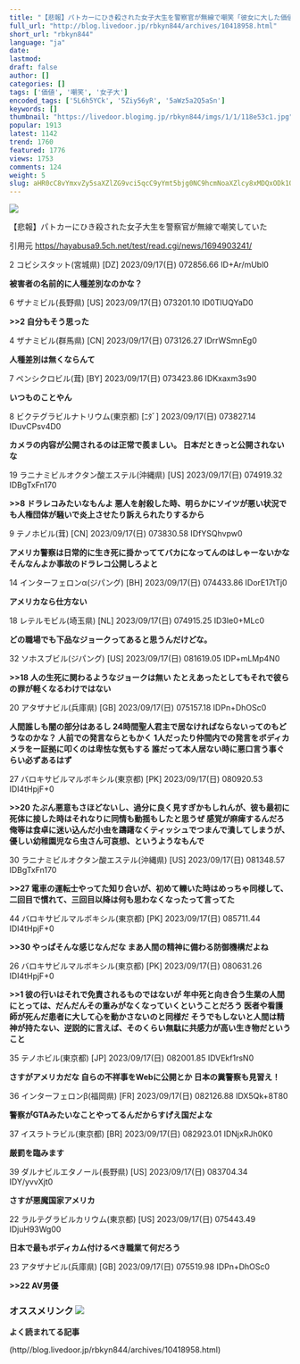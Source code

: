 ```yaml
---
title: "【悲報】パトカーにひき殺された女子大生を警察官が無線で嘲笑「彼女に大した価値はなかった」"
full_url: "http://blog.livedoor.jp/rbkyn844/archives/10418958.html"
short_url: "rbkyn844"
language: "ja"
date: 
lastmod: 
draft: false
author: []
categories: []
tags: ['価値', '嘲笑', '女子大']
encoded_tags: ['5L6h5YCk', '5Ziy56yR', '5aWz5a2Q5aSn']
keywords: []
thumbnail: "https://livedoor.blogimg.jp/rbkyn844/imgs/1/1/118e53c1.jpg"
popular: 1913
latest: 1142
trend: 1760
featured: 1776
views: 1753
comments: 124
weight: 5
slug: aHR0cC8vYmxvZy5saXZlZG9vci5qcC9yYmt5bjg0NC9hcmNoaXZlcy8xMDQxODk1OC5odG1s
---
```


![](https://livedoor.blogimg.jp/rbkyn844/imgs/1/1/118e53c1.jpg)

<div><p>【悲報】パトカーにひき殺された女子大生を警察官が無線で嘲笑していた</p><p>引用元 <a title='' target='_blank' href='https//hayabusa9.5ch.net/test/read.cgi/news/1694903241/'>https//hayabusa9.5ch.net/test/read.cgi/news/1694903241/ </a> </p> <p class='res1'>2 コビシスタット(宮城県) [DZ] 2023/09/17(日) 072856.66 ID+Ar/mUbl0 </p> <p class='res2'><b> 被害者の名前的に人種差別なのかな？ </b></p> <p class='res1'>6 ザナミビル(長野県) [US] 2023/09/17(日) 073201.10 ID0TIUQYaD0 </p> <p class='res2'><b> >>2 自分もそう思った </b></p> <p class='res1'>4 ザナミビル(群馬県) [CN] 2023/09/17(日) 073126.27 IDrrWSmnEg0 </p> <p class='res2'><b> 人種差別は無くならんて </b></p> <p class='res1'>7 ペンシクロビル(茸) [BY] 2023/09/17(日) 073423.86 IDKxaxm3s90 </p> <p class='res2'><b> いつものことやん </b></p> <p class='res1'>8 ビクテグラビルナトリウム(東京都) [ﾆﾀﾞ] 2023/09/17(日) 073827.14 IDuvCPsv4D0 </p> <p class='res2'><b> カメラの内容が公開されるのは正常で羨ましい。 日本だときっと公開されないな </b></p> <p class='res1'>19 ラニナミビルオクタン酸エステル(沖縄県) [US] 2023/09/17(日) 074919.32 IDBgTxFn170 </p> <p class='res2'><b> >>8 ドラレコみたいなもんよ 悪人を射殺した時、明らかにソイツが悪い状況でも人権団体が騒いで炎上させたり訴えられたりするから </b></p> <p class='res1'>9 テノホビル(茸) [CN] 2023/09/17(日) 073830.58 IDfYSQhvpw0 </p> <p class='res2'><b> アメリカ警察は日常的に生き死に掛かっててバカになってんのはしゃーないかな そんなんよか事故のドラレコ公開しろよと </b></p> <p class='no-pc'></p> <p class='res1'>14 インターフェロンα(ジパング) [BH] 2023/09/17(日) 074433.86 IDorE17tTj0 </p> <p class='res2'><b> アメリカなら仕方ない </b></p> <p class='res1'>18 レテルモビル(埼玉県) [NL] 2023/09/17(日) 074915.25 ID3Ie0+MLc0 </p> <p class='res2'><b> どの職場でも下品なジョークってあると思うんだけどな。 </b></p> <p class='res1'>32 ソホスブビル(ジパング) [US] 2023/09/17(日) 081619.05 IDP+mLMp4N0 </p> <p class='res2'><b> >>18 人の生死に関わるようなジョークは無い たとえあったとしてもそれで彼らの罪が軽くなるわけではない </b></p> <p class='res1'>20 アタザナビル(兵庫県) [GB] 2023/09/17(日) 075157.18 IDPn+DhOSc0 </p> <p class='res2'><b> 人間誰しも闇の部分はあるし 24時間聖人君主で居なければならないってのもどうなのかな？ 人前での発言ならともかく 1人だったり仲間内での発言をボディカメラをー証拠に叩くのは卑怯な気もする 誰だって本人居ない時に悪口言う事ぐらい必ずあるはず </b></p> <p class='res1'>27 バロキサビルマルボキシル(東京都) [PK] 2023/09/17(日) 080920.53 IDI4tHpjF+0 </p> <p class='res2'><b> >>20 たぶん悪意もさほどないし、過分に良く見すぎかもしれんが、彼も最初に死体に接した時はそれなりに同情も動揺もしたと思うぜ 感覚が麻痺するんだろ 俺等は食卓に迷い込んだ小虫を躊躇なくティッシュでつまんで潰してしまうが、優しい幼稚園児なら虫さん可哀想、というようなもんで </b></p> <p class='res1'>30 ラニナミビルオクタン酸エステル(沖縄県) [US] 2023/09/17(日) 081348.57 IDBgTxFn170 </p> <p class='res2'><b> >>27 電車の運転士やってた知り合いが、初めて轢いた時はめっちゃ同様して、二回目で慣れて、三回目以降は何も思わなくなったって言ってた </b></p> <p class='res1'>44 バロキサビルマルボキシル(東京都) [PK] 2023/09/17(日) 085711.44 IDI4tHpjF+0 </p> <p class='res2'><b> >>30 やっぱそんな感じなんだな まあ人間の精神に備わる防御機構だよね </b></p> <p class='res1'>26 バロキサビルマルボキシル(東京都) [PK] 2023/09/17(日) 080631.26 IDI4tHpjF+0 </p> <p class='res2'><b> >>1 彼の行いはそれで免責されるものではないが 年中死と向き合う生業の人間にとっては、だんだんその重みがなくなっていくということだろう 医者や看護師が死んだ患者に大して心を動かさないのと同様だ そうでもしないと人間は精神が持たない、逆説的に言えば、そのくらい無駄に共感力が高い生き物だということ </b></p> <p class='res1'>35 テノホビル(東京都) [JP] 2023/09/17(日) 082001.85 IDVEkf1rsN0 </p> <p class='res2'><b> さすがアメリカだな 自らの不祥事をWebに公開とか 日本の糞警察も見習え！ </b></p> <p class='res1'>36 インターフェロンβ(福岡県) [FR] 2023/09/17(日) 082126.88 IDX5Qk+8T80 </p> <p class='res2'><b> 警察がGTAみたいなことやってるんだからすげえ国だよな </b></p> <p class='res1'>37 イスラトラビル(東京都) [BR] 2023/09/17(日) 082923.01 IDNjxRJh0K0 </p> <p class='res2'><b> 厳罰を臨みます </b></p> <p class='res1'>39 ダルナビルエタノール(長野県) [US] 2023/09/17(日) 083704.34 IDY/yvvXjt0 </p> <p class='res2'><b> さすが悪魔国家アメリカ </b></p> <p class='res1'>22 ラルテグラビルカリウム(東京都) [US] 2023/09/17(日) 075443.49 IDjuH93Wg00 </p> <p class='res2'><b> 日本で最もボディカム付けるべき職業て何だろう </b></p> <p class='res1'>23 アタザナビル(兵庫県) [GB] 2023/09/17(日) 075519.98 IDPn+DhOSc0 </p> <p class='res2'><b> >>22 AV男優 </b></p> <p id='5077e33f033c4e934bb013c7c4eb8bbd'> </p> <p class='no-pc'></p> <h3 class='linkh'>オススメリンク <img src='http//blog.livedoor.jp/rbkyn844/ftp/fusagikom-fikergh.png'></h3> <p class='link2'> </p> <p class='no-pc'></p> <p class='no-pc'><p><b>よく読まれてる記事</b></p></p> </div>

(http//blog.livedoor.jp/rbkyn844/archives/10418958.html)
